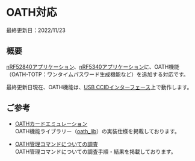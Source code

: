 # OATH対応

最終更新日：2022/11/23

## 概要

[nRF52840アプリケーション](../../nRF52840_app)、[nRF5340アプリケーション](../../nRF5340_app)に、OATH機能（OATH-TOTP：ワンタイムパスワード生成機能など）を追加する対応です。

最終更新日現在、OATH機能は、[USB CCIDインターフェース](../../CCID/ccid_lib/README.md)上で動作します。

## ご参考

- [OATHカードエミュレーション](../../CCID/oath_lib/README.md)<br>
OATH機能ライブラリー（[oath_lib](../../CCID/oath_lib)）の実装仕様を掲載しております。

- [OATH管理コマンドについての調査](../../CCID/OATH/RESEARCH.md)<br>
OATH管理コマンドについての調査手順・結果を掲載しております。
